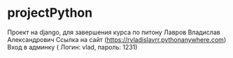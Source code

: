 # projectPython
Проект на django, для завершения курса  по питону
Лавров Владислав Александрович
Ссылка на сайт (https://rvladislavrr.pythonanywhere.com)
Вход в админку ( Логин: vlad, пароль: 1231)
